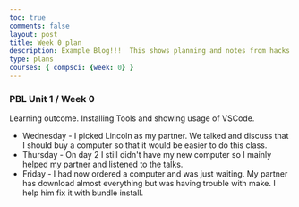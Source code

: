 ```yaml
---
toc: true
comments: false
layout: post
title: Week 0 plan
description: Example Blog!!!  This shows planning and notes from hacks.
type: plans
courses: { compsci: {week: 0} }
---
```


### PBL Unit 1 / Week 0
Learning outcome.  Installing Tools and showing usage of VSCode.
- Wednesday - I picked Lincoln as my partner. We talked and discuss that I should buy a computer so that it would be easier to do this class.
- Thursday - On day 2 I still didn't have my new computer so I mainly helped my partner and listened to the talks.
- Friday - I had now ordered a computer and was just waiting. My partner has download almost everything but was having trouble with make. I help him fix it with bundle install.

